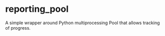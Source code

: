 # reporting_pool
A simple wrapper around Python multiprocessing Pool that allows tracking of progress.
